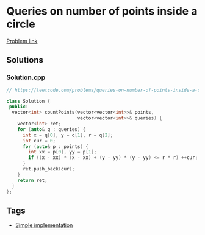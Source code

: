 # Queries on number of points inside a circle

[Problem link](https://leetcode.com/problems/queries-on-number-of-points-inside-a-circle)

## Solutions


### Solution.cpp
```cpp
// https://leetcode.com/problems/queries-on-number-of-points-inside-a-circle

class Solution {
 public:
  vector<int> countPoints(vector<vector<int>>& points,
                          vector<vector<int>>& queries) {
    vector<int> ret;
    for (auto& q : queries) {
      int x = q[0], y = q[1], r = q[2];
      int cur = 0;
      for (auto& p : points) {
        int xx = p[0], yy = p[1];
        if ((x - xx) * (x - xx) + (y - yy) * (y - yy) <= r * r) ++cur;
      }
      ret.push_back(cur);
    }
    return ret;
  }
};
```
## Tags

* [Simple implementation](/README.md#Simple_implementation)
